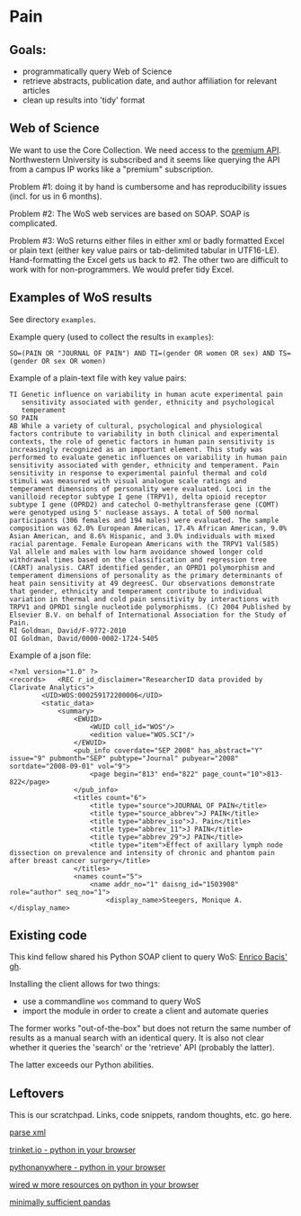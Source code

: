 # Pain
## Goals:

- programmatically query Web of Science
- retrieve abstracts, publication date, and author affiliation for relevant articles
- clean up results into 'tidy' format

## Web of Science
We want to use the Core Collection. We need access to the [premium API](http://wokinfo.com/products_tools/products/related/webservices/). Northwestern University is subscribed and it seems like querying the API from a campus IP works like a "premium" subscription.

Problem #1: doing it by hand is cumbersome and has reproducibility issues (incl. for us in 6 months).

Problem #2: The WoS web services are based on SOAP. SOAP is complicated.

Problem #3: WoS returns either files in either xml or badly formatted Excel or plain text (either key value pairs or tab-delimited tabular in UTF16-LE). Hand-formatting the Excel gets us back to #2. The other two are difficult to work with for non-programmers. We would prefer tidy Excel.

## Examples of WoS results
See directory `examples`.

Example query (used to collect the results in `examples`):

    SO=(PAIN OR "JOURNAL OF PAIN") AND TI=(gender OR women OR sex) AND TS=(gender OR sex OR women)

Example of a plain-text file with key value pairs:

    TI Genetic influence on variability in human acute experimental pain
       sensitivity associated with gender, ethnicity and psychological
       temperament
    SO PAIN
    AB While a variety of cultural, psychological and physiological factors contribute to variability in both clinical and experimental contexts, the role of genetic factors in human pain sensitivity is increasingly recognized as an important element. This study was performed to evaluate genetic influences on variability in human pain sensitivity associated with gender, ethnicity and temperament. Pain sensitivity in response to experimental painful thermal and cold stimuli was measured with visual analogue scale ratings and temperament dimensions of personality were evaluated. Loci in the vanilloid receptor subtype I gene (TRPV1), delta opioid receptor subtype I gene (OPRD2) and catechol O-methyltransferase gene (COMT) were genotyped using 5' nuclease assays. A total of 500 normal participants (306 females and 194 males) were evaluated. The sample composition was 62.0% European American, 17.4% African American, 9.0% Asian American, and 8.6% Hispanic, and 3.0% individuals with mixed racial parentage. Female European Americans with the TRPV1 Val(585) Val allele and males with low harm avoidance showed longer cold withdrawal times based on the classification and regression tree (CART) analysis. CART identified gender, an OPRD1 polymorphism and temperament dimensions of personality as the primary determinants of heat pain sensitivity at 49 degreesC. Our observations demonstrate that gender, ethnicity and temperament contribute to individual variation in thermal and cold pain sensitivity by interactions with TRPV1 and OPRD1 single nucleotide polymorphisms. (C) 2004 Published by Elsevier B.V. on behalf of International Association for the Study of Pain.
    RI Goldman, David/F-9772-2010
    OI Goldman, David/0000-0002-1724-5405

Example of a json file:

    <?xml version="1.0" ?>
    <records>	<REC r_id_disclaimer="ResearcherID data provided by Clarivate Analytics">
            <UID>WOS:000259172200006</UID>
            <static_data>
                <summary>
                    <EWUID>
                        <WUID coll_id="WOS"/>
                        <edition value="WOS.SCI"/>
                    </EWUID>
                    <pub_info coverdate="SEP 2008" has_abstract="Y" issue="9" pubmonth="SEP" pubtype="Journal" pubyear="2008" sortdate="2008-09-01" vol="9">
                        <page begin="813" end="822" page_count="10">813-822</page>
                    </pub_info>
                    <titles count="6">
                        <title type="source">JOURNAL OF PAIN</title>
                        <title type="source_abbrev">J PAIN</title>
                        <title type="abbrev_iso">J. Pain</title>
                        <title type="abbrev_11">J PAIN</title>
                        <title type="abbrev_29">J PAIN</title>
                        <title type="item">Effect of axillary lymph node dissection on prevalence and intensity of chronic and phantom pain after breast cancer surgery</title>
                    </titles>
                    <names count="5">
                        <name addr_no="1" daisng_id="1503908" role="author" seq_no="1">
                            <display_name>Steegers, Monique A.</display_name>

## Existing code
This kind fellow shared his Python SOAP client to query WoS: [Enrico Bacis' gh](https://github.com/enricobacis/wos).

Installing the client allows for two things:

- use a commandline `wos` command to query WoS
- import the module in order to create a client and automate queries

The former works "out-of-the-box" but does not return the same number of results as a manual search with an identical query. It is also not clear whether it queries the 'search' or the 'retrieve' API (probably the latter).

The latter exceeds our Python abilities.


## Leftovers
This is our scratchpad. Links, code snippets, random thoughts, etc. go here.

[parse xml](https://www.guru99.com/manipulating-xml-with-python.html)

[trinket.io - python in your browser](https://trinket.io/)

[pythonanywhere - python in your browser](https://www.pythonanywhere.com/try-ipython/)

[wired w more resources on python in your browser](https://www.wired.com/2015/05/running-python-browser-awesome-think/)

[minimally sufficient pandas](https://medium.com/dunder-data/minimally-sufficient-pandas-a8e67f2a2428)
